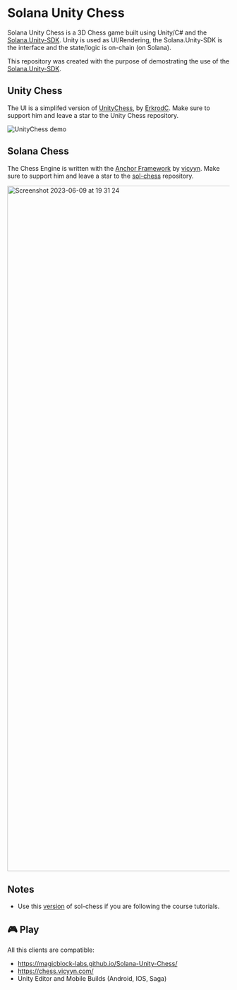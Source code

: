 # Solana Unity Chess

Solana Unity Chess is a 3D Chess game built using Unity/C# and the [Solana.Unity-SDK](https://github.com/magicblock-labs/Solana.Unity-SDK).
Unity is used as UI/Rendering, the Solana.Unity-SDK is the interface and the state/logic is on-chain (on Solana).

This repository was created with the purpose of demostrating the use of the [Solana.Unity-SDK](https://solana.unity-sdk.gg/).

## Unity Chess

The UI is a simplifed version of [UnityChess](https://github.com/ErkrodC/UnityChess), by [ErkrodC](https://github.com/ErkrodC). Make sure to support him and leave a star to the Unity Chess repository.

![UnityChess demo](https://media.githubusercontent.com/media/ErkrodC/UnityChess/development/UnityChess.gif)


## Solana Chess

The Chess Engine is written with the [Anchor Framework](https://www.anchor-lang.com/) by [vicyyn](https://github.com/vicyyn). Make sure to support him and leave a star to the [sol-chess](https://github.com/vicyyn/sol-chess) repository.

<img width="1554" alt="Screenshot 2023-06-09 at 19 31 24" src="https://github.com/magicblock-labs/Solana-Unity-Chess/assets/12031208/d4aa9994-e6c0-4da6-bfe3-eae821b29e60">


## Notes

- Use this [version](https://github.com/magicblock-labs/sol-chess) of sol-chess if you are following the course tutorials. 


## :video_game: Play 

All this clients are compatible:

- https://magicblock-labs.github.io/Solana-Unity-Chess/
- https://chess.vicyyn.com/
- Unity Editor and Mobile Builds (Android, IOS, Saga)
